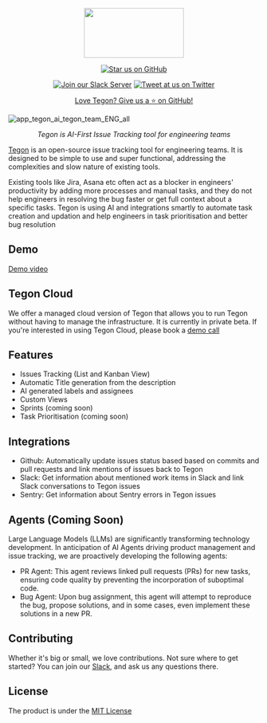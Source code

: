 <p align="center">
  <a href="https://tegon.ai"><img src="https://github.com/tegonhq/tegon/assets/17528887/07036ee1-774d-4dff-a56b-8050041f36ce" width="200" height="100" /></a>
</p>

<div align="center">

[![Star us on GitHub](https://img.shields.io/github/stars/tegonhq/tegon?color=FFD700&label=Stars&logo=Github)](https://github.com/tegonhq/tegon)

[![Join our Slack Server](https://img.shields.io/badge/Slack-chat%20with%20us-%235865F2?style=flat&logo=slack&logoColor=%23fff)](https://join.slack.com/t/tegoncommunity/shared_invite/zt-2i1e781ip-zwauijRV9TRtRKoJi3tqng)
[![Tweet at us on Twitter](https://img.shields.io/badge/Twitter-tweet%20at%20us-1da1f2?style=flat&logo=twitter&logoColor=%23fff)](https://twitter.com/tegonhq)

[Love Tegon? Give us a ⭐ on GitHub!](https://github.com/tegonhq/tegon)

</div>

![app_tegon_ai_tegon_team_ENG_all](https://github.com/tegonhq/tegon/assets/17528887/d426650d-b0e3-4d9f-92d7-bf182af16202)


<p align="center">
    <em> Tegon is AI-First Issue Tracking tool for engineering teams
</em>
</p>

[Tegon](https://tegon.ai) is an open-source issue tracking tool for engineering teams. It is designed to be simple to use and super functional, addressing the complexities and slow nature of existing tools.

Existing tools like Jira, Asana etc often act as a blocker in engineers' productivity by adding more processes and manual tasks, and they do not help engineers in resolving the bug faster or get full context about a specific tasks. Tegon is using AI and integrations smartly to automate task creation and updation and help engineers in task prioritisation and better bug resolution

## Demo

[Demo video](https://www.loom.com/share/1a4ba45cb1254fdba3ea98af23a1e6f1?sid=5e18abb1-a1fa-414e-ae22-15db2bbd18a6)

## Tegon Cloud

We offer a managed cloud version of Tegon that allows you to run Tegon without having to manage the infrastructure. It is currently in private beta. 
If you're interested in using Tegon Cloud, please book a [demo call](https://calendly.com/manik-sync/talk-to-us)

## Features

- Issues Tracking (List and Kanban View)
- Automatic Title generation from the description
- AI generated labels and assignees
- Custom Views
- Sprints (coming soon)
- Task Prioritisation (coming soon)

## Integrations

- Github: Automatically update issues status based based on commits and pull requests and link mentions of issues back to Tegon
- Slack: Get information about mentioned work items in Slack and link Slack conversations to Tegon issues
- Sentry: Get information about Sentry errors in Tegon issues

## Agents (Coming Soon)

Large Language Models (LLMs) are significantly transforming technology development. In anticipation of AI Agents driving product management and issue tracking, we are proactively developing the following agents:

- PR Agent: This agent reviews linked pull requests (PRs) for new tasks, ensuring code quality by preventing the incorporation of suboptimal code.
- Bug Agent: Upon bug assignment, this agent will attempt to reproduce the bug, propose solutions, and in some cases, even implement these solutions in a new PR.

## Contributing

Whether it's big or small, we love contributions. Not sure where to get started? 
You can join our [Slack](https://join.slack.com/t/tegoncommunity/shared_invite/zt-2i1e781ip-zwauijRV9TRtRKoJi3tqng), and ask us any questions there.

## License

The product is under the [MIT License](https://github.com/tegonhq/tegon/blob/main/LICENSE.md)

